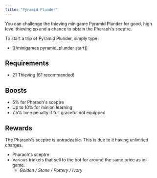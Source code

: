 ```yaml
---
title: "Pyramid Plunder"
---
```


You can challenge the thieving minigame Pyramid Plunder for good, high level thieving xp and a chance to obtain the Pharaoh's sceptre.

To start a trip of Pyramid Plunder, simply type:

- [[/minigames pyramid_plunder start]]

## Requirements

- 21 Thieving (61 recommended)

## Boosts

- 5% for Pharaoh's sceptre
- Up to 10% for minion learning
- 7.5% time penalty if full graceful not equipped

## Rewards

The Pharaoh's sceptre is untradeable. This is due to it having unlimited charges.

- Pharaoh's sceptre
- Various trinkets that sell to the bot for around the same price as in-game.
  - _Golden / Stone / Pottery / Ivory_
